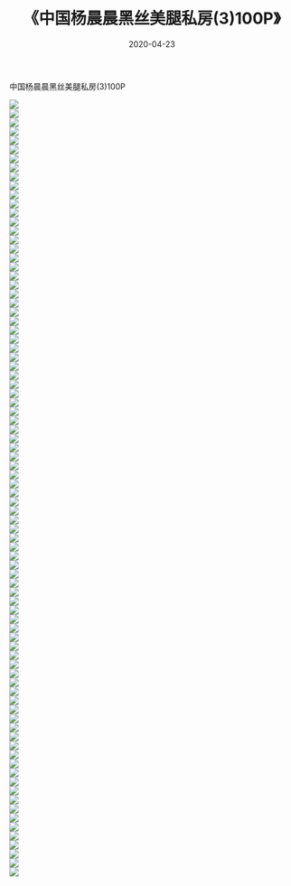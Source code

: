 ﻿---
layout: post
title:  《中国杨晨晨黑丝美腿私房(3)100P》
date:   2020-04-23
img: http://img.660000.xyz/Sharelink/性感/2020/中国杨晨晨黑丝美腿私房(3)100P/000.jpg
categories: [美女, 清纯, 唯美]
---

中国杨晨晨黑丝美腿私房(3)100P

  ![](http://img.660000.xyz/Sharelink/性感/2020/中国杨晨晨黑丝美腿私房(3)100P/001.jpg) <br> ![](http://img.660000.xyz/Sharelink/性感/2020/中国杨晨晨黑丝美腿私房(3)100P/002.jpg) <br> ![](http://img.660000.xyz/Sharelink/性感/2020/中国杨晨晨黑丝美腿私房(3)100P/003.jpg) <br> ![](http://img.660000.xyz/Sharelink/性感/2020/中国杨晨晨黑丝美腿私房(3)100P/004.jpg) <br> ![](http://img.660000.xyz/Sharelink/性感/2020/中国杨晨晨黑丝美腿私房(3)100P/005.jpg) <br> ![](http://img.660000.xyz/Sharelink/性感/2020/中国杨晨晨黑丝美腿私房(3)100P/006.jpg) <br> ![](http://img.660000.xyz/Sharelink/性感/2020/中国杨晨晨黑丝美腿私房(3)100P/007.jpg) <br> ![](http://img.660000.xyz/Sharelink/性感/2020/中国杨晨晨黑丝美腿私房(3)100P/008.jpg) <br> ![](http://img.660000.xyz/Sharelink/性感/2020/中国杨晨晨黑丝美腿私房(3)100P/009.jpg) <br> ![](http://img.660000.xyz/Sharelink/性感/2020/中国杨晨晨黑丝美腿私房(3)100P/010.jpg) <br> ![](http://img.660000.xyz/Sharelink/性感/2020/中国杨晨晨黑丝美腿私房(3)100P/011.jpg) <br> ![](http://img.660000.xyz/Sharelink/性感/2020/中国杨晨晨黑丝美腿私房(3)100P/012.jpg) <br> ![](http://img.660000.xyz/Sharelink/性感/2020/中国杨晨晨黑丝美腿私房(3)100P/013.jpg) <br> ![](http://img.660000.xyz/Sharelink/性感/2020/中国杨晨晨黑丝美腿私房(3)100P/014.jpg) <br> ![](http://img.660000.xyz/Sharelink/性感/2020/中国杨晨晨黑丝美腿私房(3)100P/015.jpg) <br> ![](http://img.660000.xyz/Sharelink/性感/2020/中国杨晨晨黑丝美腿私房(3)100P/016.jpg) <br> ![](http://img.660000.xyz/Sharelink/性感/2020/中国杨晨晨黑丝美腿私房(3)100P/017.jpg) <br> ![](http://img.660000.xyz/Sharelink/性感/2020/中国杨晨晨黑丝美腿私房(3)100P/018.jpg) <br> ![](http://img.660000.xyz/Sharelink/性感/2020/中国杨晨晨黑丝美腿私房(3)100P/019.jpg) <br> ![](http://img.660000.xyz/Sharelink/性感/2020/中国杨晨晨黑丝美腿私房(3)100P/020.jpg) <br> ![](http://img.660000.xyz/Sharelink/性感/2020/中国杨晨晨黑丝美腿私房(3)100P/021.jpg) <br> ![](http://img.660000.xyz/Sharelink/性感/2020/中国杨晨晨黑丝美腿私房(3)100P/022.jpg) <br> ![](http://img.660000.xyz/Sharelink/性感/2020/中国杨晨晨黑丝美腿私房(3)100P/023.jpg) <br> ![](http://img.660000.xyz/Sharelink/性感/2020/中国杨晨晨黑丝美腿私房(3)100P/024.jpg) <br> ![](http://img.660000.xyz/Sharelink/性感/2020/中国杨晨晨黑丝美腿私房(3)100P/025.jpg) <br> ![](http://img.660000.xyz/Sharelink/性感/2020/中国杨晨晨黑丝美腿私房(3)100P/026.jpg) <br> ![](http://img.660000.xyz/Sharelink/性感/2020/中国杨晨晨黑丝美腿私房(3)100P/027.jpg) <br> ![](http://img.660000.xyz/Sharelink/性感/2020/中国杨晨晨黑丝美腿私房(3)100P/028.jpg) <br> ![](http://img.660000.xyz/Sharelink/性感/2020/中国杨晨晨黑丝美腿私房(3)100P/029.jpg) <br> ![](http://img.660000.xyz/Sharelink/性感/2020/中国杨晨晨黑丝美腿私房(3)100P/030.jpg) <br> ![](http://img.660000.xyz/Sharelink/性感/2020/中国杨晨晨黑丝美腿私房(3)100P/031.jpg) <br> ![](http://img.660000.xyz/Sharelink/性感/2020/中国杨晨晨黑丝美腿私房(3)100P/032.jpg) <br> ![](http://img.660000.xyz/Sharelink/性感/2020/中国杨晨晨黑丝美腿私房(3)100P/033.jpg) <br> ![](http://img.660000.xyz/Sharelink/性感/2020/中国杨晨晨黑丝美腿私房(3)100P/034.jpg) <br> ![](http://img.660000.xyz/Sharelink/性感/2020/中国杨晨晨黑丝美腿私房(3)100P/035.jpg) <br> ![](http://img.660000.xyz/Sharelink/性感/2020/中国杨晨晨黑丝美腿私房(3)100P/036.jpg) <br> ![](http://img.660000.xyz/Sharelink/性感/2020/中国杨晨晨黑丝美腿私房(3)100P/037.jpg) <br> ![](http://img.660000.xyz/Sharelink/性感/2020/中国杨晨晨黑丝美腿私房(3)100P/038.jpg) <br> ![](http://img.660000.xyz/Sharelink/性感/2020/中国杨晨晨黑丝美腿私房(3)100P/039.jpg) <br> ![](http://img.660000.xyz/Sharelink/性感/2020/中国杨晨晨黑丝美腿私房(3)100P/040.jpg) <br> ![](http://img.660000.xyz/Sharelink/性感/2020/中国杨晨晨黑丝美腿私房(3)100P/041.jpg) <br> ![](http://img.660000.xyz/Sharelink/性感/2020/中国杨晨晨黑丝美腿私房(3)100P/042.jpg) <br> ![](http://img.660000.xyz/Sharelink/性感/2020/中国杨晨晨黑丝美腿私房(3)100P/043.jpg) <br> ![](http://img.660000.xyz/Sharelink/性感/2020/中国杨晨晨黑丝美腿私房(3)100P/044.jpg) <br> ![](http://img.660000.xyz/Sharelink/性感/2020/中国杨晨晨黑丝美腿私房(3)100P/045.jpg) <br> ![](http://img.660000.xyz/Sharelink/性感/2020/中国杨晨晨黑丝美腿私房(3)100P/046.jpg) <br> ![](http://img.660000.xyz/Sharelink/性感/2020/中国杨晨晨黑丝美腿私房(3)100P/047.jpg) <br> ![](http://img.660000.xyz/Sharelink/性感/2020/中国杨晨晨黑丝美腿私房(3)100P/048.jpg) <br> ![](http://img.660000.xyz/Sharelink/性感/2020/中国杨晨晨黑丝美腿私房(3)100P/049.jpg) <br> ![](http://img.660000.xyz/Sharelink/性感/2020/中国杨晨晨黑丝美腿私房(3)100P/050.jpg) <br> ![](http://img.660000.xyz/Sharelink/性感/2020/中国杨晨晨黑丝美腿私房(3)100P/051.jpg) <br> ![](http://img.660000.xyz/Sharelink/性感/2020/中国杨晨晨黑丝美腿私房(3)100P/052.jpg) <br> ![](http://img.660000.xyz/Sharelink/性感/2020/中国杨晨晨黑丝美腿私房(3)100P/053.jpg) <br> ![](http://img.660000.xyz/Sharelink/性感/2020/中国杨晨晨黑丝美腿私房(3)100P/054.jpg) <br> ![](http://img.660000.xyz/Sharelink/性感/2020/中国杨晨晨黑丝美腿私房(3)100P/055.jpg) <br> ![](http://img.660000.xyz/Sharelink/性感/2020/中国杨晨晨黑丝美腿私房(3)100P/056.jpg) <br> ![](http://img.660000.xyz/Sharelink/性感/2020/中国杨晨晨黑丝美腿私房(3)100P/057.jpg) <br> ![](http://img.660000.xyz/Sharelink/性感/2020/中国杨晨晨黑丝美腿私房(3)100P/058.jpg) <br> ![](http://img.660000.xyz/Sharelink/性感/2020/中国杨晨晨黑丝美腿私房(3)100P/059.jpg) <br> ![](http://img.660000.xyz/Sharelink/性感/2020/中国杨晨晨黑丝美腿私房(3)100P/060.jpg) <br> ![](http://img.660000.xyz/Sharelink/性感/2020/中国杨晨晨黑丝美腿私房(3)100P/061.jpg) <br> ![](http://img.660000.xyz/Sharelink/性感/2020/中国杨晨晨黑丝美腿私房(3)100P/062.jpg) <br> ![](http://img.660000.xyz/Sharelink/性感/2020/中国杨晨晨黑丝美腿私房(3)100P/063.jpg) <br> ![](http://img.660000.xyz/Sharelink/性感/2020/中国杨晨晨黑丝美腿私房(3)100P/064.jpg) <br> ![](http://img.660000.xyz/Sharelink/性感/2020/中国杨晨晨黑丝美腿私房(3)100P/065.jpg) <br> ![](http://img.660000.xyz/Sharelink/性感/2020/中国杨晨晨黑丝美腿私房(3)100P/066.jpg) <br> ![](http://img.660000.xyz/Sharelink/性感/2020/中国杨晨晨黑丝美腿私房(3)100P/067.jpg) <br> ![](http://img.660000.xyz/Sharelink/性感/2020/中国杨晨晨黑丝美腿私房(3)100P/068.jpg) <br> ![](http://img.660000.xyz/Sharelink/性感/2020/中国杨晨晨黑丝美腿私房(3)100P/069.jpg) <br> ![](http://img.660000.xyz/Sharelink/性感/2020/中国杨晨晨黑丝美腿私房(3)100P/070.jpg) <br> ![](http://img.660000.xyz/Sharelink/性感/2020/中国杨晨晨黑丝美腿私房(3)100P/071.jpg) <br> ![](http://img.660000.xyz/Sharelink/性感/2020/中国杨晨晨黑丝美腿私房(3)100P/072.jpg) <br> ![](http://img.660000.xyz/Sharelink/性感/2020/中国杨晨晨黑丝美腿私房(3)100P/073.jpg) <br> ![](http://img.660000.xyz/Sharelink/性感/2020/中国杨晨晨黑丝美腿私房(3)100P/074.jpg) <br> ![](http://img.660000.xyz/Sharelink/性感/2020/中国杨晨晨黑丝美腿私房(3)100P/075.jpg) <br> ![](http://img.660000.xyz/Sharelink/性感/2020/中国杨晨晨黑丝美腿私房(3)100P/076.jpg) <br> ![](http://img.660000.xyz/Sharelink/性感/2020/中国杨晨晨黑丝美腿私房(3)100P/077.jpg) <br> ![](http://img.660000.xyz/Sharelink/性感/2020/中国杨晨晨黑丝美腿私房(3)100P/078.jpg) <br> ![](http://img.660000.xyz/Sharelink/性感/2020/中国杨晨晨黑丝美腿私房(3)100P/079.jpg) <br> ![](http://img.660000.xyz/Sharelink/性感/2020/中国杨晨晨黑丝美腿私房(3)100P/080.jpg) <br> ![](http://img.660000.xyz/Sharelink/性感/2020/中国杨晨晨黑丝美腿私房(3)100P/081.jpg) <br> ![](http://img.660000.xyz/Sharelink/性感/2020/中国杨晨晨黑丝美腿私房(3)100P/082.jpg) <br> ![](http://img.660000.xyz/Sharelink/性感/2020/中国杨晨晨黑丝美腿私房(3)100P/083.jpg) <br> ![](http://img.660000.xyz/Sharelink/性感/2020/中国杨晨晨黑丝美腿私房(3)100P/084.jpg) <br> ![](http://img.660000.xyz/Sharelink/性感/2020/中国杨晨晨黑丝美腿私房(3)100P/085.jpg) <br> ![](http://img.660000.xyz/Sharelink/性感/2020/中国杨晨晨黑丝美腿私房(3)100P/086.jpg) <br>